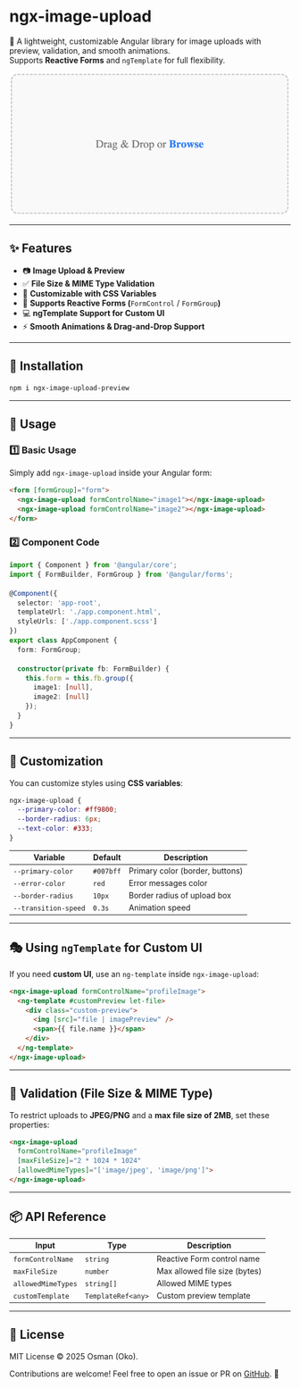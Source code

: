 # ngx-image-upload

🚀 A lightweight, customizable Angular library for image uploads with preview, validation, and smooth animations.\
Supports **Reactive Forms** and `ngTemplate` for full flexibility.

![ngx-image-upload](https://github.com/osmanabdelsalam/ngx-image-upload/blob/main/public/ngx-image-upload.png?raw=true)

---

## ✨ Features

- 📷 **Image Upload & Preview**
- ✅ **File Size & MIME Type Validation**
- 🎨 **Customizable with CSS Variables**
- 👜 **Supports Reactive Forms (**`FormControl` / `FormGroup`**)**
- 💻 **ngTemplate Support for Custom UI**
- ⚡ **Smooth Animations & Drag-and-Drop Support**

---

## 🚀 Installation

```sh
npm i ngx-image-upload-preview
```

---

## 📌 Usage

### **1️⃣ Basic Usage**

Simply add `ngx-image-upload` inside your Angular form:

```html
<form [formGroup]="form">
  <ngx-image-upload formControlName="image1"></ngx-image-upload>
  <ngx-image-upload formControlName="image2"></ngx-image-upload>
</form>
```

### **2️⃣ Component Code**

```ts
import { Component } from '@angular/core';
import { FormBuilder, FormGroup } from '@angular/forms';

@Component({
  selector: 'app-root',
  templateUrl: './app.component.html',
  styleUrls: ['./app.component.scss']
})
export class AppComponent {
  form: FormGroup;

  constructor(private fb: FormBuilder) {
    this.form = this.fb.group({
      image1: [null],
      image2: [null]
    });
  }
}
```

---

## 🎨 Customization

You can customize styles using **CSS variables**:

```scss
ngx-image-upload {
  --primary-color: #ff9800;
  --border-radius: 6px;
  --text-color: #333;
}
```

| Variable             | Default   | Description                     |
| -------------------- | --------- | ------------------------------- |
| `--primary-color`    | `#007bff` | Primary color (border, buttons) |
| `--error-color`      | `red`     | Error messages color            |
| `--border-radius`    | `10px`    | Border radius of upload box     |
| `--transition-speed` | `0.3s`    | Animation speed                 |

---

## 🎭 **Using **`ngTemplate`** for Custom UI**

If you need **custom UI**, use an `ng-template` inside `ngx-image-upload`:

```html
<ngx-image-upload formControlName="profileImage">
  <ng-template #customPreview let-file>
    <div class="custom-preview">
      <img [src]="file | imagePreview" />
      <span>{{ file.name }}</span>
    </div>
  </ng-template>
</ngx-image-upload>
```

---

## 🌟 Validation (File Size & MIME Type)

To restrict uploads to **JPEG/PNG** and a **max file size of 2MB**, set these properties:

```html
<ngx-image-upload
  formControlName="profileImage"
  [maxFileSize]="2 * 1024 * 1024"
  [allowedMimeTypes]="['image/jpeg', 'image/png']">
</ngx-image-upload>
```

---

## 📦 **API Reference**

| Input              | Type               | Description                   |
| ------------------ | ------------------ | ----------------------------- |
| `formControlName`  | `string`           | Reactive Form control name    |
| `maxFileSize`      | `number`           | Max allowed file size (bytes) |
| `allowedMimeTypes` | `string[]`         | Allowed MIME types            |
| `customTemplate`   | `TemplateRef<any>` | Custom preview template       |

---

## 🐝 **License**

MIT License © 2025 Osman (Oko).

Contributions are welcome! Feel free to open an issue or PR on [GitHub](https://github.com/osmanabdelsalam/ngx-image-upload). 🚀
